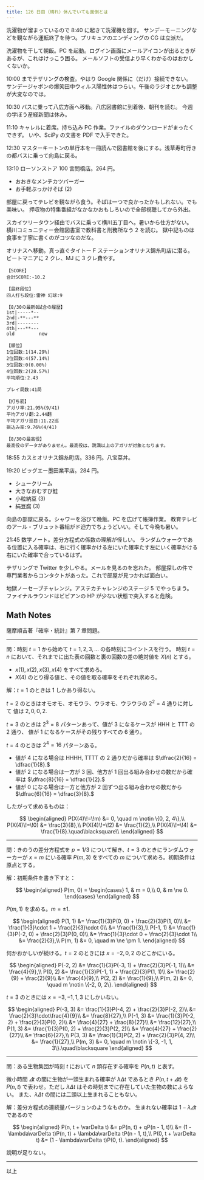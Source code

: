 ```yaml
---
title: 126 日目（晴れ）休んでいても面倒とは
---
```


洗濯物が溜まっているので 8:40 に起きて洗濯機を回す。
サンデーモーニングなどを観ながら運転終了を待つ。プリキュアのエンディングの CG は立派だ。

洗濯物を干して朝飯。PC を起動。ログイン画面にメールアイコンが出るときがあるが、これはけっこう困る。
メールソフトの受信より早くわかるのはおかしくないか。

10:00 までテザリングの検査。やはり Google 関係に（だけ）接続できない。
サンデージャポンの爆笑田中ウィルス陽性休はつらい。午後のラジオとかも調整が大変なのでは。

10:30 バスに乗って八広方面へ移動。八広図書館に到着後、朝刊を読む。
今週の学ぼう産経新聞は休み。

11:10 キャレルに着席。持ち込み PC 作業。ファイルのダウンロードがまったくできず。
いや、SciPy の文書を PDF で入手できた。

12:30 マスターキートンの単行本を一冊読んで図書館を後にする。浅草寿町行きの都バスに乗って向島に戻る。

13:10 ローソンストア 100 言問橋店。264 円。

* おおきなメンチカツバーガー
* お手軽ぶっかけそば (2)

部屋に戻ってテレビを観ながら食う。そばは一つで良かったかもしれない。でも美味い。
押収物の特集番組がなかなかおもしろいので全部視聴してから外出。

スカイツリータウン経由でバスに乗って横川五丁目へ。暑いから仕方がない。
横川コミュニティー会館図書室で教科書と刑務所なう 2 を読む。
獄中記ものは食事を丁寧に書くのがコツなのだな。

オリナスへ移動。真っ直ぐタイトー F ステーションオリナス錦糸町店に潜る。
ビートマニアに 2 クレ、MJ に 3 クレ費やす。

```text
【SCORE】
合計SCORE:-10.2

【最終段位】
四人打ち段位:雷神 幻球:9

【8/30の最新8試合の履歴】
1st|-----*--
2nd|-**---**
3rd|--------
4th|---**---
old         new

【順位】
1位回数:1(14.29%)
2位回数:4(57.14%)
3位回数:0(0.00%)
4位回数:2(28.57%)
平均順位:2.43

プレイ局数:41局

【打ち筋】
アガリ率:21.95%(9/41)
平均アガリ翻:2.44翻
平均アガリ巡目:11.22巡
振込み率:9.76%(4/41)

【8/30の最高役】
最高役のデータがありません。最高役は、跳満以上のアガリが対象となります。
```

18:55 カスミオリナス錦糸町店。336 円。八宝菜丼。

19:20 ビッグエー墨田業平店。284 円。

* シュークリーム
* 大きなおむすび鮭
* 小粒納豆 (3)
* 絹豆腐 (3)

向島の部屋に戻る。シャワーを浴びて晩飯。PC を広げて帳簿作業。
教育テレビのアール・ブリュット番組がド迫力でちょうどいい。そして今晩も暑い。

21:45 数学ノート。差分方程式の係数の理解が怪しい。
ランダムウォークである位置に入る確率は、右に行く確率かける左にいた確率たす左にいく確率かける右にいた確率で合っているはず。

テザリングで Twitter を少しやる。メールを見るのを忘れた。
部屋探しの件で専門業者からコンタクトがあった。これで部屋が見つかれば面白い。

地獄ノーセーブチャレンジ。アステカチャレンジのステージ 5 でやっちまう。
ファイナルラウンドはビビアンの HP が少ない状態で突入すると危険。

## Math Notes

薩摩順吉著『確率・統計』第 7 章問題。

----

問：時刻 $t = 1$ から始めて $t = 1, 2, 3, \dotsc$ の各時刻にコイントスを行う。
時刻 $t = n$ において、それまでに出た表の回数と裏の回数の差の絶対値を $X(n)$ とする。

* $x(1), x(2), x(3), x(4)$ をすべて求めろ。
* $X(4)$ のとり得る値と、その値を取る確率をそれぞれ求めろ。

解：$t = 1$ のときは $1$ しかあり得ない。

$t = 2$ のときはオモオモ、オモウラ、ウラオモ、ウラウラの $2^2 = 4$ 通りに対して
値は $2, 0, 0, 2.$

$t = 3$ のときは $2^3 = 8$ パターンあって、値が $3$ になるケースが HHH と TTT の $2$ 通り、
値が $1$ になるケースがその残りすべての $6$ 通り。

$t = 4$ のときは $2^4 = 16$ パターンある。

* 値が $4$ になる場合は HHHH, TTTT の $2$ 通りだから確率は $\dfrac{2}{16} = \dfrac{1}{8}.$
* 値が $2$ になる場合は一方が $3$ 回、他方が $1$ 回出る組み合わせの数だから確率は $\dfrac{8}{16} = \dfrac{1}{2}.$
* 値が $0$ になる場合は一方と他方が $2$ 回ずつ出る組み合わせの数だから
  $\dfrac{6}{16} = \dfrac{3}{8}.$

したがって求めるものは：

$$
\begin{aligned}
P(X(4)\!=\!m) &= 0, \quad m \notin \{0, 2, 4\},\\
P(X(4)\!=\!0) &= \frac{3}{8},\\
P(X(4)\!=\!2) &= \frac{1}{2},\\
P(X(4)\!=\!4) &= \frac{1}{8}.\quad\blacksquare\\
\end{aligned}
$$

----

問：きのうの差分方程式を $p = 1/3$ について解き、$t = 3$ のときにランダムウォーカーが
$x = m$ にいる確率 $P(m, 3)$ をすべての $m$ について求めろ。初期条件は原点とする。

解：初期条件を書き下すと：

$$
\begin{aligned}
P(m, 0) = \begin{cases}
1, & m = 0,\\
0, & m \ne 0.
\end{cases}
\end{aligned}
$$

$P(m, 1)$ を求める。$m = \pm 1.$

$$
\begin{aligned}
P(1, 1) &= \frac{1}{3}P(0, 0) + \frac{2}{3}P(1, 0)\\
&= \frac{1}{3}\cdot 1 + \frac{2}{3}\cdot 0\\
&= \frac{1}{3},\\
P(-1, 1) &= \frac{1}{3}P(-2, 0) + \frac{2}{3}P(0, 0)\\
&= \frac{1}{3}\cdot 0 + \frac{2}{3}\cdot 1\\
&= \frac{2}{3},\\
P(m, 1) &= 0, \quad m \ne \pm 1.
\end{aligned}
$$

何かおかしいが続ける。$t = 2$ のときには $x = -2, 0, 2$ のどこかにいる。

$$
\begin{aligned}
P(-2, 2) &= \frac{1}{3}P(-3, 1) + \frac{2}{3}P(-1, 1)\\
&= \frac{4}{9},\\
P(0, 2) &= \frac{1}{3}P(-1, 1) + \frac{2}{3}P(1, 1)\\
&= \frac{2}{9} + \frac{2}{9}\\
&= \frac{4}{9},\\
P(2, 2) &= \frac{1}{9},\\
P(m, 2) &= 0, \quad m \notin \{-2, 0, 2\}.
\end{aligned}
$$

$t = 3$ のときには $x = -3, -1, 1, 3$ にしかいない。

$$
\begin{aligned}
P(-3, 3) &= \frac{1}{3}P(-4, 2) + \frac{2}{3}P(-2, 2)\\
&= \frac{2}{3}\cdot\frac{4}{9}\\
&= \frac{8}{27},\\
P(-1, 3) &= \frac{1}{3}P(-2, 2) + \frac{2}{3}P(0, 2)\\
&= \frac{4}{27} + \frac{8}{27}\\
&= \frac{12}{27},\\
P(1, 3) &= \frac{1}{3}P(0, 2) + \frac{2}{3}P(2, 2)\\
&= \frac{4}{27} + \frac{2}{27}\\
&= \frac{6}{27},\\
P(3, 3) &= \frac{1}{3}P(2, 2) + \frac{2}{3}P(4, 2)\\
&= \frac{1}{27},\\
P(m, 3) &= 0, \quad m \notin \{-3, -1, 1, 3\}.\quad\blacksquare
\end{aligned}
$$

----

問：ある生物集団が時刻 $t$ において $n$ 頭存在する確率を $P(n, t)$ と表す。

微小時間 $\varDelta t$ の間に生物が一頭生まれる確率が $\lambda\Delta t$ であるとき
${P(n, t + \varDelta t)}$ を $P(n, t)$ で表わせ。ただし
$\lambda\Delta t$ はその時刻までに存在していた生物の数によらない。
また、$\lambda\Delta t$ の間には二頭以上生まれることもない。

解：差分方程式の連続量バージョンのようなものか。
生まれない確率は ${1 - \lambda\varDelta t}$ であるので

$$
\begin{aligned}
P(n, t + \varDelta t) &= pP(n, t) + qP(n - 1, t)\\
&= (1 - \lambda\varDelta t)P(n, t) + \lambda\varDelta tP(n - 1, t),\\
P(0, t + \varDelta t) &= (1 - \lambda\varDelta t)P(0, t).
\end{aligned}
$$

説明が足りない。

----

以上
